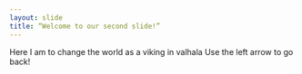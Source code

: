 ```yaml
---
layout: slide
title: “Welcome to our second slide!”
---
```

Here I am to change the world as a viking in valhala
Use the left arrow to go back!